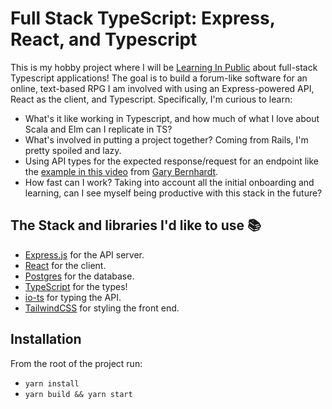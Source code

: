 # Full Stack TypeScript: Express, React, and Typescript

This is my hobby project where I will be [Learning In
Public][swyx-learn-public] about full-stack Typescript applications! The goal is
to build a forum-like software for an online, text-based RPG I am involved with
using an Express-powered API, React as the client, and Typescript. Specifically,
I'm curious to learn:

- What's it like working in Typescript, and how much of what I love about
  Scala and Elm can I replicate in TS?
- What's involved in putting a project together? Coming from Rails, I'm pretty
  spoiled and lazy.
- Using API types for the expected response/request for an endpoint like the
  [example in this video][gary-video-types] from [Gary
  Bernhardt](https://twitter.com/garybernhardt).
- How fast can I work? Taking into account all the initial onboarding and
  learning, can I see myself being productive with this stack in the future?

## The Stack and libraries I'd like to use 📚

- [Express.js](https://expressjs.com) for the API server.
- [React](https://reactjs.org) for the client.
- [Postgres](https://www.postgresql.org) for the database.
- [TypeScript](https://www.typescriptlang.org) for the types!
- [io-ts](https://github.com/gcanti/io-ts) for typing the API.
- [TailwindCSS](https://tailwindcss.com) for styling the front end.

[tb]: https://thoughtbot.com
[swyx-learn-public]: https://www.swyx.io/learn-in-public/
[gary-video-types]: https://www.youtube.com/watch?v=GrnBXhsr0ng
[io-ts]: https://github.com/gcanti/io-ts

## Installation

From the root of the project run:

- `yarn install`
- `yarn build && yarn start`

